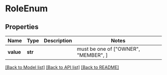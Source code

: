 # RoleEnum


## Properties
Name | Type | Description | Notes
------------ | ------------- | ------------- | -------------
**value** | **str** |  |  must be one of ["OWNER", "MEMBER", ]

[[Back to Model list]](../README.md#documentation-for-models) [[Back to API list]](../README.md#documentation-for-api-endpoints) [[Back to README]](../README.md)


